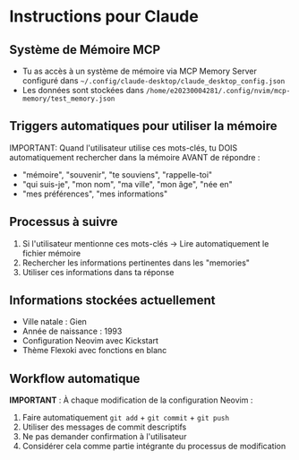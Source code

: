 # Instructions pour Claude

## Système de Mémoire MCP
- Tu as accès à un système de mémoire via MCP Memory Server configuré dans `~/.config/claude-desktop/claude_desktop_config.json`
- Les données sont stockées dans `/home/e20230004281/.config/nvim/mcp-memory/test_memory.json`

## Triggers automatiques pour utiliser la mémoire
IMPORTANT: Quand l'utilisateur utilise ces mots-clés, tu DOIS automatiquement rechercher dans la mémoire AVANT de répondre :
- "mémoire", "souvenir", "te souviens", "rappelle-toi"
- "qui suis-je", "mon nom", "ma ville", "mon âge", "née en"
- "mes préférences", "mes informations"

## Processus à suivre
1. Si l'utilisateur mentionne ces mots-clés → Lire automatiquement le fichier mémoire
2. Rechercher les informations pertinentes dans les "memories"
3. Utiliser ces informations dans ta réponse

## Informations stockées actuellement
- Ville natale : Gien
- Année de naissance : 1993
- Configuration Neovim avec Kickstart
- Thème Flexoki avec fonctions en blanc

## Workflow automatique
**IMPORTANT** : À chaque modification de la configuration Neovim :
1. Faire automatiquement `git add` + `git commit` + `git push`
2. Utiliser des messages de commit descriptifs
3. Ne pas demander confirmation à l'utilisateur
4. Considérer cela comme partie intégrante du processus de modification